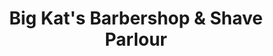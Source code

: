 ---
title: "Big Kat's Barbershop & Shave Parlour"
url: /houston/big-kats-barbershop-und-shave-parlour/
shop: Friseur
---